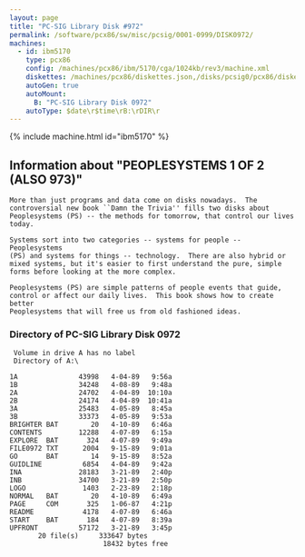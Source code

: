 ```yaml
---
layout: page
title: "PC-SIG Library Disk #972"
permalink: /software/pcx86/sw/misc/pcsig/0001-0999/DISK0972/
machines:
  - id: ibm5170
    type: pcx86
    config: /machines/pcx86/ibm/5170/cga/1024kb/rev3/machine.xml
    diskettes: /machines/pcx86/diskettes.json,/disks/pcsig0/pcx86/diskettes.json
    autoGen: true
    autoMount:
      B: "PC-SIG Library Disk 0972"
    autoType: $date\r$time\rB:\rDIR\r
---
```


{% include machine.html id="ibm5170" %}

## Information about "PEOPLESYSTEMS 1 OF 2 (ALSO 973)"

    More than just programs and data come on disks nowadays.  The
    controversial new book ``Damn the Trivia'' fills two disks about
    Peoplesystems (PS) -- the methods for tomorrow, that control our lives
    today.
    
    Systems sort into two categories -- systems for people -- Peoplesystems
    (PS) and systems for things -- technology.  There are also hybrid or
    mixed systems, but it's easier to first understand the pure, simple
    forms before looking at the more complex.
    
    Peoplesystems (PS) are simple patterns of people events that guide,
    control or affect our daily lives.  This book shows how to create better
    Peoplesystems that will free us from old fashioned ideas.

### Directory of PC-SIG Library Disk 0972

     Volume in drive A has no label
     Directory of A:\

    1A               43998   4-04-89   9:56a
    1B               34248   4-08-89   9:48a
    2A               24702   4-04-89  10:10a
    2B               24174   4-04-89  10:41a
    3A               25483   4-05-89   8:45a
    3B               33373   4-05-89   9:53a
    BRIGHTER BAT        20   4-10-89   6:46a
    CONTENTS         12288   4-07-89   6:15a
    EXPLORE  BAT       324   4-07-89   9:49a
    FILE0972 TXT      2004   9-15-89   9:01a
    GO       BAT        14   9-15-89   8:52a
    GUIDLINE          6854   4-04-89   9:42a
    INA              28183   3-21-89   2:40p
    INB              34700   3-21-89   2:50p
    LOGO              1403   2-23-89   2:18p
    NORMAL   BAT        20   4-10-89   6:49a
    PAGE     COM       325   1-06-87   4:21p
    README            4178   4-07-89   6:46a
    START    BAT       184   4-07-89   8:39a
    UPFRONT          57172   3-21-89   3:45p
           20 file(s)     333647 bytes
                           18432 bytes free
